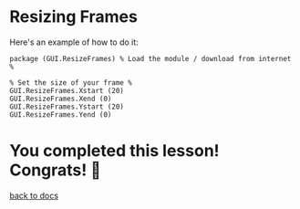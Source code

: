 # Resizing Frames

Here's an example of how to do it:

```
package (GUI.ResizeFrames) % Load the module / download from internet %

% Set the size of your frame %
GUI.ResizeFrames.Xstart (20)
GUI.ResizeFrames.Xend (0)
GUI.ResizeFrames.Ystart (20)
GUI.ResizeFrames.Yend (0)
```

# You completed this lesson! Congrats! 🎉
[back to docs](https://github.com/Mistium/Origin-OS/blob/main/3rd%20Party/3rdPartyLanguages/BC/README.md)
